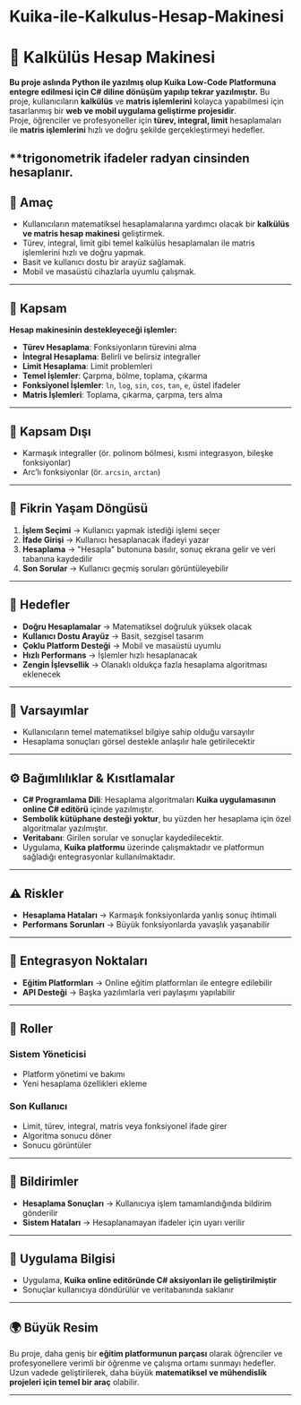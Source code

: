 
# Kuika-ile-Kalkulus-Hesap-Makinesi
# 📘 Kalkülüs Hesap Makinesi
**Bu proje aslında Python ile yazılmış olup Kuika Low-Code Platformuna entegre edilmesi için C# diline dönüşüm yapılıp tekrar yazılmıştır.**
Bu proje, kullanıcıların **kalkülüs** ve **matris işlemlerini** kolayca yapabilmesi için tasarlanmış bir **web ve mobil uygulama geliştirme projesidir**.  
Proje, öğrenciler ve profesyoneller için **türev, integral, limit** hesaplamaları ile **matris işlemlerini** hızlı ve doğru şekilde gerçekleştirmeyi hedefler.  

**trigonometrik ifadeler radyan cinsinden hesaplanır.
---

## 🎯 Amaç
- Kullanıcıların matematiksel hesaplamalarına yardımcı olacak bir **kalkülüs ve matris hesap makinesi** geliştirmek.  
- Türev, integral, limit gibi temel kalkülüs hesaplamaları ile matris işlemlerini hızlı ve doğru yapmak.  
- Basit ve kullanıcı dostu bir arayüz sağlamak.  
- Mobil ve masaüstü cihazlarla uyumlu çalışmak.  

---

## 📌 Kapsam
**Hesap makinesinin destekleyeceği işlemler:**
- **Türev Hesaplama**: Fonksiyonların türevini alma  
- **İntegral Hesaplama**: Belirli ve belirsiz integraller  
- **Limit Hesaplama**: Limit problemleri  
- **Temel İşlemler**: Çarpma, bölme, toplama, çıkarma  
- **Fonksiyonel İşlemler**: `ln`, `log`, `sin`, `cos`, `tan`, `e`, üstel ifadeler  
- **Matris İşlemleri**: Toplama, çıkarma, çarpma, ters alma  

---

## 🚫 Kapsam Dışı
- Karmaşık integraller (ör. polinom bölmesi, kısmi integrasyon, bileşke fonksiyonlar)  
- Arc’lı fonksiyonlar (ör. `arcsin`, `arctan`)  

---

## 🔄 Fikrin Yaşam Döngüsü
1. **İşlem Seçimi** → Kullanıcı yapmak istediği işlemi seçer  
2. **İfade Girişi** → Kullanıcı hesaplanacak ifadeyi yazar  
3. **Hesaplama** → "Hesapla" butonuna basılır, sonuç ekrana gelir ve veri tabanına kaydedilir  
4. **Son Sorular** → Kullanıcı geçmiş soruları görüntüleyebilir  

---

## 🎯 Hedefler
- **Doğru Hesaplamalar** → Matematiksel doğruluk yüksek olacak  
- **Kullanıcı Dostu Arayüz** → Basit, sezgisel tasarım  
- **Çoklu Platform Desteği** → Mobil ve masaüstü uyumlu  
- **Hızlı Performans** → İşlemler hızlı hesaplanacak  
- **Zengin İşlevsellik** → Olanaklı oldukça fazla hesaplama algoritması eklenecek  

---

## 📌 Varsayımlar
- Kullanıcıların temel matematiksel bilgiye sahip olduğu varsayılır  
- Hesaplama sonuçları görsel destekle anlaşılır hale getirilecektir  

---

## ⚙️ Bağımlılıklar & Kısıtlamalar
- **C# Programlama Dili**: Hesaplama algoritmaları **Kuika uygulamasının online C# editörü** içinde yazılmıştır.  
- **Sembolik kütüphane desteği yoktur**, bu yüzden her hesaplama için özel algoritmalar yazılmıştır.  
- **Veritabanı**: Girilen sorular ve sonuçlar kaydedilecektir.  
- Uygulama, **Kuika platformu** üzerinde çalışmaktadır ve platformun sağladığı entegrasyonlar kullanılmaktadır.  

---

## ⚠️ Riskler
- **Hesaplama Hataları** → Karmaşık fonksiyonlarda yanlış sonuç ihtimali  
- **Performans Sorunları** → Büyük fonksiyonlarda yavaşlık yaşanabilir  

---

## 🔗 Entegrasyon Noktaları
- **Eğitim Platformları** → Online eğitim platformları ile entegre edilebilir  
- **API Desteği** → Başka yazılımlarla veri paylaşımı yapılabilir  

---

## 👥 Roller
### Sistem Yöneticisi
- Platform yönetimi ve bakımı  
- Yeni hesaplama özellikleri ekleme  

### Son Kullanıcı
- Limit, türev, integral, matris veya fonksiyonel ifade girer  
- Algoritma sonucu döner  
- Sonucu görüntüler  

---

## 🔔 Bildirimler
- **Hesaplama Sonuçları** → Kullanıcıya işlem tamamlandığında bildirim gönderilir  
- **Sistem Hataları** → Hesaplanamayan ifadeler için uyarı verilir  

---

## 📱 Uygulama Bilgisi
- Uygulama, **Kuika online editöründe C# aksiyonları ile geliştirilmiştir**  
- Sonuçlar kullanıcıya döndürülür ve veritabanında saklanır  

---

## 🌍 Büyük Resim
Bu proje, daha geniş bir **eğitim platformunun parçası** olarak öğrenciler ve profesyonellere verimli bir öğrenme ve çalışma ortamı sunmayı hedefler.  
Uzun vadede geliştirilerek, daha büyük **matematiksel ve mühendislik projeleri için temel bir araç** olabilir.  

---
